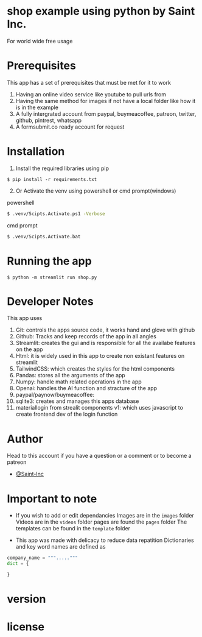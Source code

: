 # shop example using python by Saint Inc.

For world wide free usage

# Prerequisites

This app has a set of prerequisites that must be met for it to work

1. Having an online video service like youtube to pull urls from
2. Having the same method for images if not have a local folder like how it is in the example
3. A fully intergrated account from paypal, buymeacoffee, patreon, twitter, github, pintrest, whatsapp
4. A formsubmit.co ready account for request

# Installation

1. Install the required libraries using pip

```shell
$ pip install -r requirements.txt
```

2. Or Activate the venv using powershell or cmd prompt(windows)

powershell

```sh
$ .venv/Scipts.Activate.ps1 -Verbose
```

cmd prompt
```sh
$ .venv/Scipts.Activate.bat
```

# Running the app

```shell
$ python -m streamlit run shop.py
```

# Developer Notes

This app uses 
1. Git: controls the apps source code, it works hand and glove with github
2. Github: Tracks and keep records of the app in all angles
3. Streamlit: creates the gui and is responsible for all the availabe features on the app
4. Html: it is widely used in this app to create non existant features on streamlit
5. TailwindCSS: which creates the styles for the html components
6. Pandas: stores all the arguments of the app
7. Numpy: handle math related operations in the app
8. Openai: handles the AI function and stracture of the app
9. paypal/paynow/buymeacoffee:
10. sqlite3: creates and manages this apps database
11. materiallogin from strealit components v1: which uses javascript to create frontend dev of the login function

# Author
Head to this account if you have a question or a comment or to become a patreon
- [@Saint-Inc](https://github.com/Crazypapi6)

# Important to note
- If you wish to add or edit dependancies
Images are in the ```images``` folder
Videos are in the ```videos``` folder
pages are found the ```pages``` folder
The templates can be found in the ```template``` folder

- This app was made with delicacy to reduce data repatition
Dictionaries and key word names are defined as 
```python
company_name = """....."""
dict = {

}
```

# version

# license